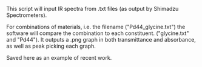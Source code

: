 This script will input IR spectra from .txt files (as output by Shimadzu Spectrometers).

For combinations of materials, i.e. the filename ("Pd44_glycine.txt") the software will compare the combination to each constituent.
("glycine.txt" and "Pd44"). It outputs a .png graph in both transmittance and absorbance, as well as peak picking each graph.

Saved here as an example of recent work.
